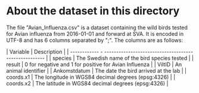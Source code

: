 # About the dataset in this directory

The file "Avian_Influenza.csv" is a dataset containing the wild birds
tested for Avian influenza from 2016-01-01 and forward at SVA. It is
encoded in UTF-8 and has 6 columns separated by ";". The columns are
as follows:

| Variable     | Description                                           |
| ------------ - ----------------------------------------------------- |
| species      | The Swedish name of the bird species tested           |
| result       | 0 for negative and 1 for positive for Avian Influenza |
| ViltID       | An animal identifier                                  |
| Ankomstdatum | The date the bird arrived at the lab                  |
| coords.x1    | The longitude in WGS84 decimal degrees (epsg:4326)    |
| coords.x2    | The latitude  in WGS84 decimal degrees (epsg:4326)    |
